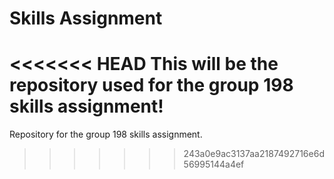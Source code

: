 # Skills Assignment 

<<<<<<< HEAD
This will be the repository used for the group 198 skills assignment!
=======
Repository for the group 198 skills assignment.
>>>>>>> 243a0e9ac3137aa2187492716e6d56995144a4ef

